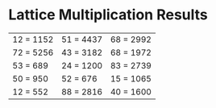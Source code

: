 # Lattice Multiplication Results

|   |   |   |
|---|---|---|
| 12 = 1152 | 51 = 4437 | 68 = 2992 |
| 72 = 5256 | 43 = 3182 | 68 = 1972 |
| 53 = 689 | 24 = 1200 | 83 = 2739 |
| 50 = 950 | 52 = 676 | 15 = 1065 |
| 12 = 552 | 88 = 2816 | 40 = 1600 |
